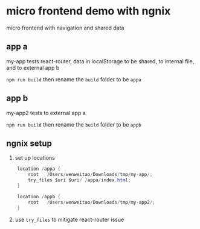 # micro frontend demo with ngnix
micro frontend with navigation and shared data

## app a
my-app tests react-router, data in localStorage to be shared, <a> to internal file, and <a> to external app b

`npm run build` then rename the `build` folder to be `appa`

## app b
my-app2 tests <a> to external app a

`npm run build` then rename the `build` folder to be `appb`

## ngnix setup
1. set up locations

```java
    location /appa {
        root   /Users/wenweitao/Downloads/tmp/my-app/;
        try_files $uri $uri/ /appa/index.html;
    }

    location /appb {
        root   /Users/wenweitao/Downloads/tmp/my-app2/;
    }
```

2. use `try_files` to mitigate react-router issue